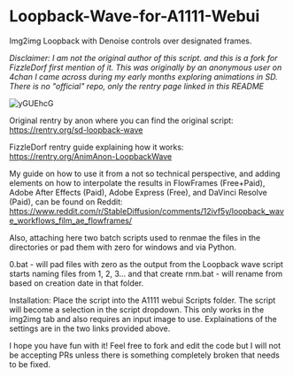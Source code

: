 # Loopback-Wave-for-A1111-Webui
Img2img Loopback with Denoise controls over designated frames.

*Disclaimer: I am not the original author of this script. and this is a fork for FizzleDorf first mention of it. This was originally by an anonymous user on 4chan I came across during my early months exploring animations in SD. There is no "official" repo, only the rentry page linked in this README*

![yGUEhcG](https://user-images.githubusercontent.com/46942135/232080320-a53a5373-14ef-40b8-99c7-3ae97141cc33.gif)

Original rentry by anon where you can find the original script: https://rentry.org/sd-loopback-wave

FizzleDorf rentry guide explaining how it works: https://rentry.org/AnimAnon-LoopbackWave

My guide on how to use it from a not so technical perspective, and adding elements on how to interpolate the results in FlowFrames (Free+Paid), Adobe After Effects (Paid), Adobe Express (Free), and DaVinci Resolve (Paid), can be found on Reddit:
https://www.reddit.com/r/StableDiffusion/comments/12ivf5y/loopback_wave_workflows_film_ae_flowframes/

Also, attaching here two batch scripts used to renmae the files in the directories or pad them with zero for windows and via Python.

0.bat - will pad files with zero as the output from the Loopback wave script starts naming files from 1, 2, 3... and that create 
rnm.bat - will rename from based on creation date in that folder. 

Installation:
Place the script into the A1111 webui Scripts folder. The script will become a selection in the script dropdown. This only works in the img2img tab and also requires an input image to use. Explainations of the settings are in the two links provided above.


I hope you have fun with it! Feel free to fork and edit the code but I will not be accepting PRs unless there is something completely broken that needs to be fixed.

